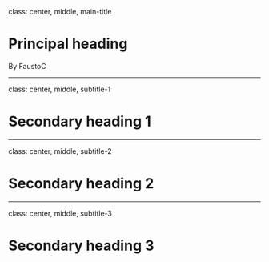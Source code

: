 class: center, middle, main-title

# Principal heading

By FaustoC

---

class: center, middle, subtitle-1

# Secondary heading 1

---

class: center, middle, subtitle-2

# Secondary heading 2

---

class: center, middle, subtitle-3

# Secondary heading 3
